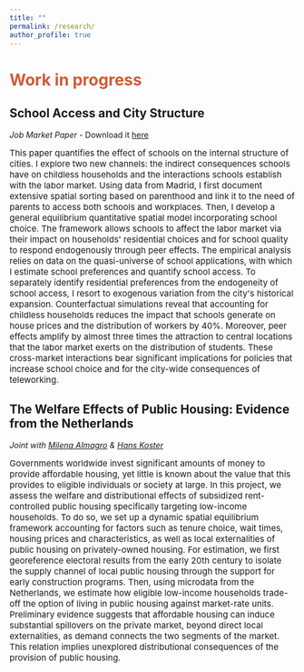 ```yaml
---
title: ""
permalink: /research/
author_profile: true
---
```


# <span style="color:#CF5C36"> Work in progress </span>

## School Access and City Structure
*Job Market Paper* - Download it <a href="https://giorgiopietrabissa.github.io/files/school_sorting.pdf" target="_blank">here</a>

<span style="font-size:15px">
    This paper quantifies the effect of schools on the internal structure of cities. I explore two new channels: the indirect consequences schools have on childless households and the interactions schools establish with the labor market. Using data from Madrid, I first document extensive spatial sorting based on parenthood and link it to the need of parents to access both schools and workplaces. Then, I develop a general equilibrium quantitative spatial model incorporating school choice. The framework allows schools to affect the labor market via their impact on households' residential choices and for school quality to respond endogenously through peer effects. The empirical analysis relies on data on the quasi-universe of school applications, with which I estimate school preferences and quantify school access. To separately identify residential preferences from the endogeneity of school access, I resort to exogenous variation from the city's historical expansion. Counterfactual simulations reveal that accounting for childless households reduces the impact that schools generate on house prices and the distribution of workers by 40%. Moreover, peer effects amplify by almost three times the attraction to central locations that the labor market exerts on the distribution of students. These cross-market interactions bear significant implications for policies that increase school choice and for the city-wide consequences of teleworking.
</span>

## The Welfare Effects of Public Housing: Evidence from the Netherlands
*Joint with <a href="https://www.milena-almagro.com/" target="_blank">Milena Almagro</a> & <a href="https://www.urbaneconomics.nl/" target="_blank">Hans Koster</a>*

<span style="font-size:15px">
Governments worldwide invest significant amounts of money to provide affordable housing, yet little is known about the value that this provides to eligible individuals or society at large. In this project, we assess the welfare and distributional effects of subsidized rent-controlled public housing specifically targeting low-income households. To do so, we set up a dynamic spatial equilibrium framework accounting for factors such as tenure choice, wait times, housing prices and characteristics, as well as local externalities of public housing on privately-owned housing. For estimation, we first georeference electoral results from the early 20th century to isolate the supply channel of local public housing through the support for early construction programs. Then, using microdata from the Netherlands, we estimate how eligible low-income households trade-off the option of living in public housing against market-rate units. Preliminary evidence suggests that affordable housing can induce substantial spillovers on the private market, beyond direct local externalities, as demand connects the two segments of the market. This relation implies unexplored distributional consequences of the provision of public housing.
</span>
